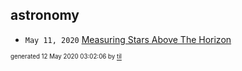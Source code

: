 ## astronomy

* <code>May 11, 2020</code> [Measuring Stars Above The Horizon](2020-05-11T00-17-00-measuring-stars-above-the-horizon.md)

<sup><sub>generated 12 May 2020 03:02:06 by <a href='https://github.com/senorprogrammer/til'>til</a></sub></sup>
